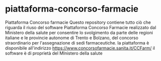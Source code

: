 # piattaforma-concorso-farmacie
Piattaforma Concorso farmacie
Questo repository contiene tutto ciò che riguarda il riuso del software Piattaforma Concorso Farmacie realizzato dal Ministero della salute per consentire lo svolgimento da parte delle regioni italiane e le provincie autonome di Trento e Bolzano, del concorso straordinario per l'assegnazione di sedi farmaceutiche.
la piattaforma è disponibile all'indirizzo https://www.concorsofarmacie.sanita.it/CCFarm/
il software è di proprietà del MInistero della salute 
